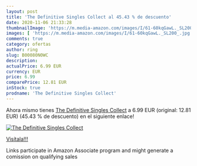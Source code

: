 ```yaml
---
layout: post
title: 'The Definitive Singles Collect al 45.43 % de descuento'
date: 2020-11-06 21:33:28
thumbnailImage: 'https://m.media-amazon.com/images/I/61-60kqGawL._SL200_.jpg'
images: [ 'https://m.media-amazon.com/images/I/61-60kqGawL._SL200_.jpg' ]
comments: true
category: ofertas
author: ring
slug: B00080N0WC
description:
actualPrice: 6.99 EUR
currency: EUR
price: 6.99
comparePrice: 12.81 EUR
inStock: true
prodname: 'The Definitive Singles Collect'
---
```


Ahora mismo tienes [The Definitive Singles Collect](https://www.amazon.it/dp/B00080N0WC/?tag=tolees00-21) a 6.99 EUR (original: 12.81 EUR) (45.43 %  de descuento) en el siguiente enlace!

[![The Definitive Singles Collect](https://m.media-amazon.com/images/I/61-60kqGawL._SL200_.jpg)](https://www.amazon.it/dp/B00080N0WC/?tag=tolees00-21)

[Visítala!!!](https://www.amazon.it/dp/B00080N0WC/?tag=tolees00-21)

Links participate in Amazon Associate program and might generate a comission on qualifying sales
